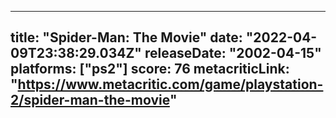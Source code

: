 
---
title: "Spider-Man: The Movie"
date: "2022-04-09T23:38:29.034Z"
releaseDate: "2002-04-15"
platforms: ["ps2"]
score: 76
metacriticLink: "https://www.metacritic.com/game/playstation-2/spider-man-the-movie"
---
